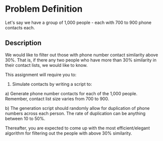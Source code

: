# Problem Definition

Let's say we have a group of 1,000 people - each with 700 to 900 phone contacts each.

## Description

We would like to filter out those with phone number contact similarity above 30%. That is, if there any two people who have more than 30% similarity in their contact lists, we would like to know.

This assignment will require you to:

1. Simulate contacts by writing a script to:

a) Generate phone number contacts for each of the 1,000 people. Remember, contact list size varies from 700 to 900.

b) The generation script should randomly allow for duplication of phone numbers across each person. The rate of duplication can be anything between 10 to 50%.

Thereafter, you are expected to come up with the most efficient/elegant algorithm for filtering out the people with above 30% similarity.
